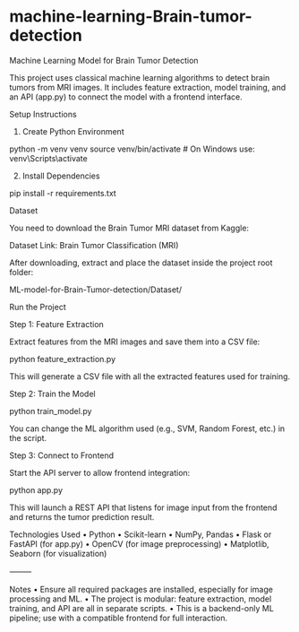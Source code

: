# machine-learning-Brain-tumor-detection


Machine Learning Model for Brain Tumor Detection

This project uses classical machine learning algorithms to detect brain tumors from MRI images. It includes feature extraction, model training, and an API (app.py) to connect the model with a frontend interface.


Setup Instructions

1. Create Python Environment

python -m venv venv
source venv/bin/activate      # On Windows use: venv\Scripts\activate

2. Install Dependencies

pip install -r requirements.txt




Dataset

You need to download the Brain Tumor MRI dataset from Kaggle:

Dataset Link: Brain Tumor Classification (MRI)

After downloading, extract and place the dataset inside the project root folder:

ML-model-for-Brain-Tumor-detection/Dataset/



Run the Project

Step 1: Feature Extraction

Extract features from the MRI images and save them into a CSV file:

python feature_extraction.py

This will generate a CSV file with all the extracted features used for training.

Step 2: Train the Model

python train_model.py

You can change the ML algorithm used (e.g., SVM, Random Forest, etc.) in the script.

Step 3: Connect to Frontend

Start the API server to allow frontend integration:

python app.py

This will launch a REST API that listens for image input from the frontend and returns the tumor prediction result.


Technologies Used
	•	Python
	•	Scikit-learn
	•	NumPy, Pandas
	•	Flask or FastAPI (for app.py)
	•	OpenCV (for image preprocessing)
	•	Matplotlib, Seaborn (for visualization)

⸻

Notes
	•	Ensure all required packages are installed, especially for image processing and ML.
	•	The project is modular: feature extraction, model training, and API are all in separate scripts.
	•	This is a backend-only ML pipeline; use with a compatible frontend for full interaction.

